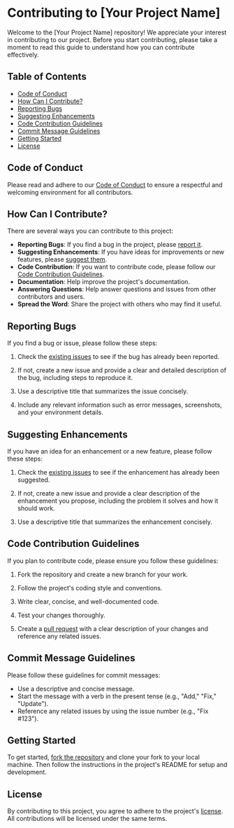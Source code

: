 # Contributing to [Your Project Name]

Welcome to the [Your Project Name] repository! We appreciate your interest in contributing to our project. Before you start contributing, please take a moment to read this guide to understand how you can contribute effectively.

## Table of Contents

- [Code of Conduct](#code-of-conduct)
- [How Can I Contribute?](#how-can-i-contribute)
- [Reporting Bugs](#reporting-bugs)
- [Suggesting Enhancements](#suggesting-enhancements)
- [Code Contribution Guidelines](#code-contribution-guidelines)
- [Commit Message Guidelines](#commit-message-guidelines)
- [Getting Started](#getting-started)
- [License](#license)

## Code of Conduct

Please read and adhere to our [Code of Conduct](CODE_OF_CONDUCT.md) to ensure a respectful and welcoming environment for all contributors.

## How Can I Contribute?

There are several ways you can contribute to this project:

- **Reporting Bugs**: If you find a bug in the project, please [report it](#reporting-bugs).
- **Suggesting Enhancements**: If you have ideas for improvements or new features, please [suggest them](#suggesting-enhancements).
- **Code Contribution**: If you want to contribute code, please follow our [Code Contribution Guidelines](#code-contribution-guidelines).
- **Documentation**: Help improve the project's documentation.
- **Answering Questions**: Help answer questions and issues from other contributors and users.
- **Spread the Word**: Share the project with others who may find it useful.

## Reporting Bugs

If you find a bug or issue, please follow these steps:

1. Check the [existing issues](https://github.com/yourusername/yourproject/issues) to see if the bug has already been reported.

2. If not, create a new issue and provide a clear and detailed description of the bug, including steps to reproduce it.

3. Use a descriptive title that summarizes the issue concisely.

4. Include any relevant information such as error messages, screenshots, and your environment details.

## Suggesting Enhancements

If you have an idea for an enhancement or a new feature, please follow these steps:

1. Check the [existing issues](https://github.com/yourusername/yourproject/issues) to see if the enhancement has already been suggested.

2. If not, create a new issue and provide a clear description of the enhancement you propose, including the problem it solves and how it should work.

3. Use a descriptive title that summarizes the enhancement concisely.

## Code Contribution Guidelines

If you plan to contribute code, please ensure you follow these guidelines:

1. Fork the repository and create a new branch for your work.

2. Follow the project's coding style and conventions.

3. Write clear, concise, and well-documented code.

4. Test your changes thoroughly.

5. Create a [pull request](https://github.com/yourusername/yourproject/pulls) with a clear description of your changes and reference any related issues.

## Commit Message Guidelines

Please follow these guidelines for commit messages:

- Use a descriptive and concise message.
- Start the message with a verb in the present tense (e.g., "Add," "Fix," "Update").
- Reference any related issues by using the issue number (e.g., "Fix #123").

## Getting Started

To get started, [fork the repository](https://github.com/yourusername/yourproject) and clone your fork to your local machine. Then follow the instructions in the project's README for setup and development.

## License

By contributing to this project, you agree to adhere to the project's [license](LICENSE.md). All contributions will be licensed under the same terms.
